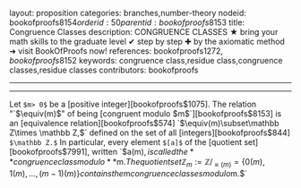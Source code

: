 layout: proposition
categories: branches,number-theory
nodeid: bookofproofs$8154
orderid: 50
parentid: bookofproofs$8153
title: Congruence Classes
description: CONGRUENCE CLASSES ★ bring your math skills to the graduate level ✔ step by step ✚ by the axiomatic method ➜ visit BookOfProofs now!
references: bookofproofs$1272,bookofproofs$8152
keywords: congruence class,residue class,congruence classes,residue classes
contributors: bookofproofs

---


---

Let `$m> 0$` be a [positive integer][bookofproofs$1075]. The relation "`$\equiv(m)$`" of being [congruent modulo `$m$`][bookofproofs$8153] is an [equivalence relation][bookofproofs$574] `$\equiv(m)\subset\mathbb Z\times \mathbb Z,$` defined on the set of all [integers][bookofproofs$844] `$\mathbb Z.$` In particular, every element `$[a]$` of the [quotient set][bookofproofs$7991], written `$a(m)$`, is called the **congruence class modulo** `$m$`. The quotient set `$$\mathbb Z_m:=\mathbb Z/_{\equiv(m)}=\{0(m),1(m),\ldots,(m-1)(m)\}$$` contains the `$m$` congruence classes modulo `$m.$`
